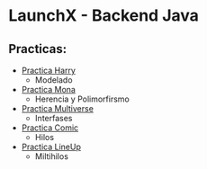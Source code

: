 # LaunchX - Backend Java

## Practicas:
* [Practica Harry](practicaHarry)
    * Modelado
* [Practica Mona](practicaMona)
    * Herencia y Polimorfirsmo
* [Practica Multiverse](practicaMultiverse)
    * Interfases
* [Practica Comic](practicaComic)
    * Hilos
* [Practica LineUp](practicaLineUp)
    * Miltihilos
